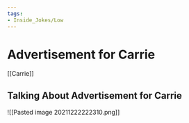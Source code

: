 ```yaml
---
tags:
- Inside_Jokes/Low
---
```


# Advertisement for Carrie



[[Carrie]]

## Talking About Advertisement for Carrie

![[Pasted image 20211222222310.png]]